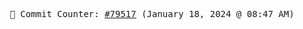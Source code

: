 <p align="center">
    <samp>
        📮 Commit Counter: <a href="https://github.com/Javascript-void0/Javascript-void0/commits/main">#79517</a> (January 18, 2024 @ 08:47 AM)
    </samp>
</p>